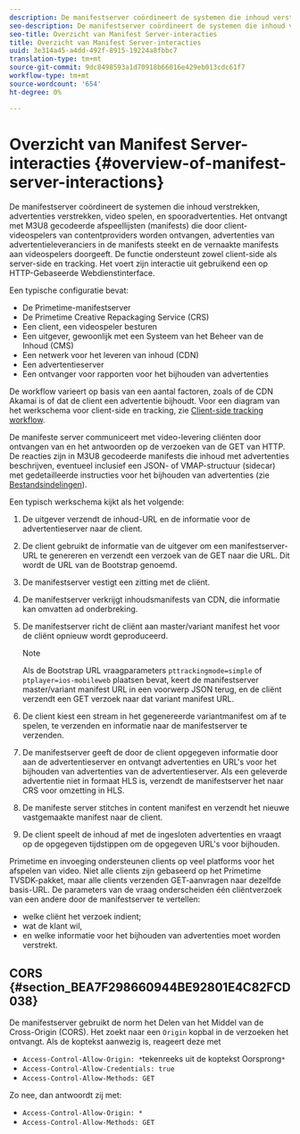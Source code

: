 ```yaml
---
description: De manifestserver coördineert de systemen die inhoud verstrekken, advertenties verstrekken, video spelen, en spooradvertenties. Het ontvangt met M3U8 gecodeerde afspeellijsten (manifests) die door client-videospelers van contentproviders worden ontvangen, advertenties van advertentieleveranciers in de manifests steekt en de vernaakte manifests aan videospelers doorgeeft. De functie ondersteunt zowel client-side als server-side en tracking. Het voert zijn interactie uit gebruikend een op HTTP-Gebaseerde Webdienstinterface.
seo-description: De manifestserver coördineert de systemen die inhoud verstrekken, advertenties verstrekken, video spelen, en spooradvertenties. Het ontvangt met M3U8 gecodeerde afspeellijsten (manifests) die door client-videospelers van contentproviders worden ontvangen, advertenties van advertentieleveranciers in de manifests steekt en de vernaakte manifests aan videospelers doorgeeft. De functie ondersteunt zowel client-side als server-side en tracking. Het voert zijn interactie uit gebruikend een op HTTP-Gebaseerde Webdienstinterface.
seo-title: Overzicht van Manifest Server-interacties
title: Overzicht van Manifest Server-interacties
uuid: 3e314a45-a4dd-492f-8915-19224a8fbbc7
translation-type: tm+mt
source-git-commit: 9dc8498593a1d70918b66016e429eb013cdc61f7
workflow-type: tm+mt
source-wordcount: '654'
ht-degree: 0%

---
```



# Overzicht van Manifest Server-interacties {#overview-of-manifest-server-interactions}

De manifestserver coördineert de systemen die inhoud verstrekken, advertenties verstrekken, video spelen, en spooradvertenties. Het ontvangt met M3U8 gecodeerde afspeellijsten (manifests) die door client-videospelers van contentproviders worden ontvangen, advertenties van advertentieleveranciers in de manifests steekt en de vernaakte manifests aan videospelers doorgeeft. De functie ondersteunt zowel client-side als server-side en tracking. Het voert zijn interactie uit gebruikend een op HTTP-Gebaseerde Webdienstinterface.

Een typische configuratie bevat:

* De Primetime-manifestserver
* De Primetime Creative Repackaging Service (CRS)
* Een client, een videospeler besturen
* Een uitgever, gewoonlijk met een Systeem van het Beheer van de Inhoud (CMS)
* Een netwerk voor het leveren van inhoud (CDN)
* Een advertentieserver
* Een ontvanger voor rapporten voor het bijhouden van advertenties

De workflow varieert op basis van een aantal factoren, zoals of de CDN Akamai is of dat de client een advertentie bijhoudt. Voor een diagram van het werkschema voor client-side en tracking, zie [Client-side tracking workflow](../msapi-topics/ms-at-effectiveness/notvsdk-csat-overview.md#section_cst_flow).

De manifeste server communiceert met video-levering cliënten door ontvangen van en het antwoorden op de verzoeken van de GET van HTTP. De reacties zijn in M3U8 gecodeerde manifests die inhoud met advertenties beschrijven, eventueel inclusief een JSON- of VMAP-structuur (sidecar) met gedetailleerde instructies voor het bijhouden van advertenties (zie [Bestandsindelingen](../msapi-topics/ms-list-file-formats/ms-api-file-formats.md)).

Een typisch werkschema kijkt als het volgende:

1. De uitgever verzendt de inhoud-URL en de informatie voor de advertentieserver naar de client.
1. De client gebruikt de informatie van de uitgever om een manifestserver-URL te genereren en verzendt een verzoek van de GET naar die URL. Dit wordt de URL van de Bootstrap genoemd.
1. De manifestserver vestigt een zitting met de cliënt.
1. De manifestserver verkrijgt inhoudsmanifests van CDN, die informatie kan omvatten ad onderbreking.
1. De manifestserver richt de cliënt aan master/variant manifest het voor de cliënt opnieuw wordt geproduceerd.

   >[!NOTE]
   >
   >Als de Bootstrap URL vraagparameters `pttrackingmode=simple` of `ptplayer=ios-mobileweb` plaatsen bevat, keert de manifestserver master/variant manifest URL in een voorwerp JSON terug, en de cliënt verzendt een GET verzoek naar dat variant manifest URL.

1. De client kiest een stream in het gegenereerde variantmanifest om af te spelen, te verzenden en informatie naar de manifestserver te verzenden.
1. De manifestserver geeft de door de client opgegeven informatie door aan de advertentieserver en ontvangt advertenties en URL&#39;s voor het bijhouden van advertenties van de advertentieserver. Als een geleverde advertentie niet in formaat HLS is, verzendt de manifestserver het naar CRS voor omzetting in HLS.
1. De manifeste server stitches in content manifest en verzendt het nieuwe vastgemaakte manifest naar de client.
1. De client speelt de inhoud af met de ingesloten advertenties en vraagt op de opgegeven tijdstippen om de opgegeven URL&#39;s voor bijhouden.

Primetime en invoeging ondersteunen clients op veel platforms voor het afspelen van video. Niet alle clients zijn gebaseerd op het Primetime TVSDK-pakket, maar alle clients verzenden GET-aanvragen naar dezelfde basis-URL. De parameters van de vraag onderscheiden één cliëntverzoek van een andere door de manifestserver te vertellen:

* welke cliënt het verzoek indient;
* wat de klant wil,
* en welke informatie voor het bijhouden van advertenties moet worden verstrekt.

## CORS {#section_BEA7F298660944BE92801E4C82FCD038}

De manifestserver gebruikt de norm het Delen van het Middel van de Cross-Origin (CORS). Het zoekt naar een `Origin` kopbal in de verzoeken het ontvangt. Als de koptekst aanwezig is, reageert deze met

* `Access-Control-Allow-Origin: *`tekenreeks uit de koptekst Oorsprong`*`
* `Access-Control-Allow-Credentials: true`
* `Access-Control-Allow-Methods: GET`

Zo nee, dan antwoordt zij met:

* `Access-Control-Allow-Origin: *`
* `Access-Control-Allow-Methods: GET`